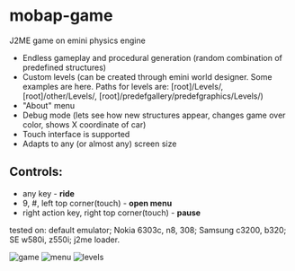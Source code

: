 # mobap-game
J2ME game on emini physics engine
- Endless gameplay and procedural generation (random combination of predefined structures)
- Custom levels (can be created through emini world designer. Some examples are here. Paths for levels are: [root]/Levels/, [root]/other/Levels/, [root]/predefgallery/predefgraphics/Levels/)
- "About" menu
- Debug mode (lets see how new structures appear, changes game over color, shows X coordinate of car)
- Touch interface is supported
- Adapts to any (or almost any) screen size

## Controls:
- any key - **ride**
- 9, #, left top corner(touch) - **open menu**
- right action key, right top corner(touch) - **pause**

tested on: default emulator; Nokia 6303c, n8, 308; Samsung c3200, b320; SE w580i, z550i; j2me loader.

![game](https://user-images.githubusercontent.com/59665125/166309240-c1cb2335-a15e-4be5-90c2-d92cb571dcdb.png)
![menu](https://user-images.githubusercontent.com/59665125/166309387-667bae51-8be3-45fe-a087-62cd5a91de9d.png)
![levels](https://user-images.githubusercontent.com/59665125/166309440-3cc5dfab-3573-4fda-897b-668c3f1e52c9.png)


